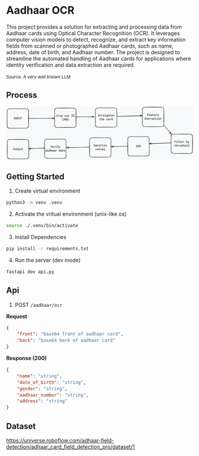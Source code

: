 # Aadhaar OCR

This project provides a solution for extracting and processing data from Aadhaar cards using Optical Character Recognition (OCR). It leverages computer vision models to detect, recognize, and extract key information fields from scanned or photographed Aadhaar cards, such as name, address, date of birth, and Aadhaar number. The project is designed to streamline the automated handling of Aadhaar cards for applications where identity verification and data extraction are required. <br />

<small>Source: A very well known LLM</small>

## Process
![Process](images/process.png)

## Getting Started

1. Create virtual environment
```sh
python3 -m venv .venv
```

2. Activate the vritual environment (unix-like os)
```sh
source ./.venv/bin/activate
```

3. Install Dependencies
```sh
pip install -r requirements.txt
```

4. Run the server (dev mode)
```sh
fastapi dev api.py
```

## Api
1. POST `/aadhaar/ocr`

**Request**
```json
{
    "front": "base64 front of aadhaar card",
    "back": "base64 back of aadhaar card"
}
```

**Response (200)**
```json
{
    "name": "string",
    "date_of_birth": "string",
    "gender": "string",
    "aadhaar_number": "string",
    "address": "string"
}
```

## Dataset
https://universe.roboflow.com/adhaar-field-detection/adhaar_card_field_detection_pro/dataset/1
